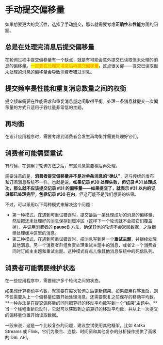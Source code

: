 # 手动提交偏移量

如果想要更大的灵活性，选择了手动提交，那么就需要考虑**正确性**和**性能**方面的问题。

## **总是在处理完消息后提交偏移量**

在轮询过程中提交偏移量有一个缺点，就是有可能会意外提交已读取但未处理的消息的偏移量。<mark style="color:orange;">**一定要在处理完消息后再提交偏移量**</mark>，这点很关键——提交已读取但未处理的消息的偏移量会导致消费者错过消息。

## **提交频率是性能和重复消息数量之间的权衡**

提交频率需要在性能需求和重复消息量之间取得平衡。处理一条消息就提交一次偏移量的方式只适用于吞吐量非常低的主题。

## **再均衡**

在设计应用程序时，需要考虑到消费者会发生再均衡并需要处理好它们。

## **消费者可能需要重试**

有时候，在调用了轮询方法之后，有些消息需要稍后再处理。

需要注意的是，**消费者提交偏移量并不是对单条消息的“确认”**，这与传统的发布和订阅消息系统不一样。也就是说，**如果记录 #30 处理失败，但记录 #31 处理成功，那么就不应该提交记录 #31 的偏移量——如果提交了，就表示 #31 以内的记录都已处理完毕，包括记录 #30 在内**，但这可能不是我们想要的结果。

不过，可以采用以下两种模式来解决这个问题：

* 第一种模式，在遇到可重试错误时，提交最后一条处理成功的消息的偏移量，然后把还未处理好的消息保存到缓冲区（这样下一个轮询就不会把它们覆盖掉），并调用消费者的 **pause()** 方法，确保其他的轮询不会返回数据，之后继续处理缓冲区里的消息。
* 第二种模式，在遇到可重试错误时，把消息写到另一个**重试主题**，并继续处理其他消息。另一个消费者群组负责处理重试主题中的消息，或者让一个消费者同时订阅主主题和重试主题。这种模式有点儿像其他消息系统中的死信队列。

## **消费者可能需要维护状态**

在一些应用程序中，需要维护多个轮询之间的状态。

如果想计算移动平均数，就需要在每次轮询之后更新结果。如果应用程序重启，则不仅需要从上一个偏移量位置开始处理消息，还需要恢复之前保存的移动平均数。**一种办法是在提交偏移量的同时把算好的移动平均数写到一个“结果”主题中。**当一个线程重新启动时，它就可以获取到之前算好的移动平均数，并从上一次提交的偏移量位置开始读取数据。

一般来说，这是一个比较复杂的问题，建议尝试使用其他框架，比如 Kafka Streams 或 Flink，它们为聚合、连接、时间窗和其他复杂的分析操作提供了高级的 DSL API。
